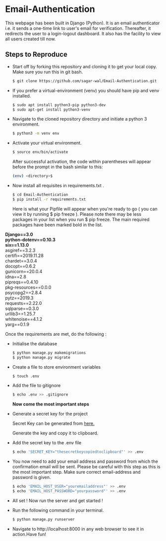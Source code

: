 # Email-Authentication

This webpage has been built in Django (Python).
It is an email authenticator i.e. it sends a one-time link to user's email for verification. Thereafter, it redirects the user to a login-logout dashboard. It also has the facility to view all users created till now.  


 ## Steps to Reproduce
* Start off by forking this repository and cloning it to get your local copy. Make sure you run this in git bash.

  ```bash
  $ git clone https://github.com/sagar-wal/Email-Authentication.git
  ```
* If you prefer a virtual-environment (venv) you should have pip and venv installed.

  ```bash
  $ sudo apt install python3-pip python3-dev
  $ sudo apt-get install python3-venv
  ```
 
* Navigate to the cloned repository directory and initiate a python 3 environment.
  
  ```bash
  $ python3 -m venv env 
  ```
* Activate your virtual environment.
  
  ```bash
  $ source env/bin/activate
  ```
  After successful activation, the code within parentheses will appear before the prompt in the bash similar to this:
  ```bash
  (env) <directory>$ 
  ``` 
* Now install all requisites in requirements.txt .

  ```bash
  $ cd Email-Authentication
  $ pip install -r requirements.txt
  ```

  Here is what your Pipfile will appear when you're ready to go ( you can view it by running $ pip freeze ).
  Please note there may be less packages in your list when you run $ pip freeze. The main required packages have been marked bold in the list. 

**Django==3.0**<br>
**python-dotenv==0.10.3**<br>
**six==1.13.0**<br>
asgiref==3.2.3<br>
certifi==2019.11.28<br>
chardet==3.0.4<br>
docopt==0.6.2<br>
gunicorn==20.0.4<br>
idna==2.8<br>
pipreqs==0.4.10<br>
pkg-resources==0.0.0<br>
psycopg2==2.8.4<br>
pytz==2019.3<br>
requests==2.22.0<br>
sqlparse==0.3.0<br>
urllib3==1.25.7<br>
whitenoise==4.1.2<br>
yarg==0.1.9

  Once the requirements are met, do the following :
  
 * Initialise the database
   
   ```bash
   $ python manage.py makemigrations
   $ python manage.py migrate
   ```
 * Create a file to store environment variables 
 
   ```bash
   $ touch .env 
   ```
 * Add the file to gitignore
 
   ```bash
   $ echo .env >> .gitignore
   ```
   **Now come the most important steps**
   
 * Generate a secret key for the project
   
   Secret Key can be generated from <a href="https://miniwebtool.com/django-secret-key-generator/">here.</a>
   
   Generate the key and copy it to clipboard.
   
 * Add the secret key to the .env file

   ```bash
   $ echo 'SECRET_KEY="thesecretkeycopiedtoclipboard"' >> .env 
   ```
 * You now need to add your email address and password from which the confirmation email will be sent. Please be careful with this step as this is the most important step. Make sure correct email-address and password is given. 
 
   ```bash
   $ echo 'EMAIL_HOST_USER="youremailaddress"' >> .env
   $ echo 'EMAIL_HOST_PASSWORD="yourpassword"' >> .env
   ```
 
 * All set ! Now run the server and get started !
   
* Run the following command in your terminal.

  ```bash
  $ python manage.py runserver
  ```
  
* Navigate to http://localhost:8000 in any web browser to see it in action.Have fun!
